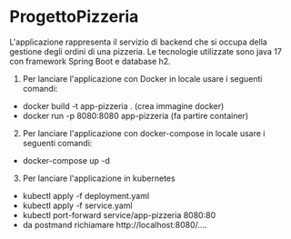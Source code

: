 # ProgettoPizzeria
L'applicazione rappresenta il servizio di backend che si occupa della gestione
degli ordini di una pizzeria.
Le tecnologie utilizzate sono java 17 con framework Spring Boot e database h2.


1) Per lanciare l'applicazione con Docker in locale usare i seguenti comandi:

- docker build -t app-pizzeria .   (crea immagine docker)
- docker run -p 8080:8080 app-pizzeria (fa partire container)


2) Per lanciare l'applicazione con docker-compose in locale usare i seguenti comandi:

- docker-compose up -d

3) Per lanciare l'applicazione in kubernetes 
- kubectl apply -f deployment.yaml
- kubectl apply -f service.yaml
- kubectl port-forward service/app-pizzeria 8080:80
- da postmand richiamare http://localhost:8080/....